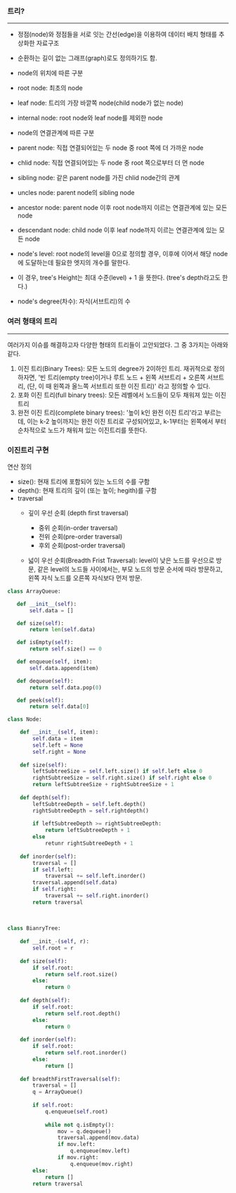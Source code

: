 ### 트리?
----
 - 정점(node)와 정점들을 서로 잇는 간선(edge)을 이용하여 데이터 배치 형태를 추상화한 자료구조
 - 순환하는 길이 없는 그래프(graph)로도 정의하기도 함.
 
 - node의 위치에 따른 구분
  - root node: 최초의 node
  - leaf node: 트리의 가장 바깥쪽 node(child node가 없는 node)
  - internal node: root node와 leaf node를 제외한 node
  
  - node의 연결관계에 따른 구분
   - parent node: 직접 연결되어있는 두 node 중 root 쪽에 더 가까운 node
   - chlid node: 직접 연결되어있는 두 node 중 root 쪽으로부터 더 먼 node
   - sibling node: 같은 parent node를 가진 chlid node간의 관계
   - uncles node: parent node의 sibling node
   - ancestor node: parent node 이후 root node까지 이르는 연결관계에 있는 모든 node
   - descendant node: child node 이후 leaf node까지 이르는 연결관계에 있는 모든 node
   
 - node's level: root node의 level을 0으로 정의할 경우, 이후에 이어서 해당 node에 도달하는데 필요한 엣지의 개수를 말한다.
 - 이 경우, tree's Height는 최대 수준(level) + 1 을 뜻한다. (tree's depth라고도 한다.)
 - node's degree(차수): 자식(서브트리)의 수
  
 ### 여러 형태의 트리
 ----
 여러가지 이슈를 해결하고자 다양한 형태의 트리들이 고안되었다. 그 중 3가지는 아래와 같다.
  1) 이진 트리(Binary Trees): 모든 노드의 degree가 2이하인 트리. 재귀적으로 정의하자면, '빈 트리(empty tree)이거나 루트 노드 + 왼쪽 서브트리 + 오른쪽 서브트리, (단, 이 때 왼쪽과 올느쪽 서브트리 또한 이진 트리)' 라고 정의할 수 있다.
  2) 포화 이진 트리(full binary trees): 모든 레벨에서 노드들이 모두 채워져 있는 이진 트리
  3) 완전 이진 트리(complete binary trees): '높이 k인 완전 이진 트리'라고 부르는데, 이는 k-2 높이까지는 완전 이진 트리로 구성되어있고, k-1부터는 왼쪽에서 부터 순차적으로 노드가 채워져 있는 이진트리를 뜻한다.
  
  
 ### 이진트리 구현
 연산 정의
  - size(): 현재 트리에 포함되어 있는 노드의 수를 구함
  - depth(): 현재 트리의 깊이 (또는 높이; hegith)를 구함
  - traversal
    - 깊이 우선 순회 (depth first traversal)
      - 중위 순회(in-order traversal)
      - 전위 순회(pre-order traversal)
      - 후외 순회(post-order traversal)
    
    - 넓이 우선 순회(Breadth Frist Traversal): level이 낮은 노드를 우선으로 방문, 같은 level의 노드들 사이에서는, 부모 노드의 방문 순서에 따라 방문하고, 왼쪽 자식 노드를 오른쪽 자식보다 먼저 방문.
 
 ```Python
 class ArrayQueue:

    def __init__(self):
        self.data = []

    def size(self):
        return len(self.data)

    def isEmpty(self):
        return self.size() == 0

    def enqueue(self, item):
        self.data.append(item)

    def dequeue(self):
        return self.data.pop(0)

    def peek(self):
        return self.data[0]
 
 class Node:
 
     def __init__(self, item):
         self.data = item
         self.left = None
         self.right = None
          
     def size(self):
         leftSubtreeSize = self.left.size() if self.left else 0
         rightSubtreeSize = self.right.size() if self.right else 0
         return leftSubtreeSize + rightSubtreeSize + 1
     
     def depth(self):
         leftSubtreeDepth = self.left.depth()
         rightSubtreeDepth = self.rightdepth()
         
         if leftSubtreeDepth >= rightSubtreeDepth:
             return leftSubtreeDepth + 1
         else
             retunr rightSubtreeDepth + 1
             
     def inorder(self):
         traversal = []
         if self.left:
             traversal += self.left.inorder()
         traversal.append(self.data)
         if self.right:
             traversal += self.right.inorder()
         return traversal
         
       
     
 class BianryTree:
     
     def __init_-(self, r):
         self.root = r
         
     def size(self):
         if self.root:
             return self.root.size()
         else:
             return 0
     
     def depth(self):
         if self.root:
             return self.root.depth()
         else:
             return 0
             
     def inorder(self):
         if self.root:
             return self.root.inorder()
         else:
             return []
             
     def breadthFirstTraversal(self):
         traversal = []
         q = ArrayQueue()
         
         if self.root:
             q.enqueue(self.root)
             
             while not q.isEmpty():
                 mov = q.dequeue()
                 traversal.append(mov.data)
                 if mov.left:
                     q.enqueue(mov.left)
                 if mov.right:
                     q.enqueue(mov.right)
         else:
             return []
         return traversal
```

